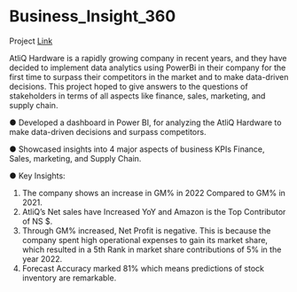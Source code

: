 # Business_Insight_360 

Project [Link](https://app.powerbi.com/view?r=eyJrIjoiYzNhNzNmNmItODI4Zi00ZTU0LTgwZmQtOThmODNlODk2NGE4IiwidCI6ImE2ZGJkZGRlLTU3OTgtNGViYS1hNWE4LTc4ODA3ZTgyZDllYiJ9)


AtliQ Hardware is a rapidly growing company in recent years, and they have decided to implement data analytics using PowerBi in their company for the first time to surpass their competitors in the market and to make data-driven decisions. This project hoped to give answers to the questions of stakeholders in terms of all aspects like finance, sales, marketing, and supply chain.


●	Developed a dashboard in Power BI, for analyzing the AtliQ Hardware to make data-driven decisions and surpass competitors.

●	Showcased insights into 4 major aspects of business KPIs Finance, Sales, marketing, and Supply Chain.

●	Key Insights:
1. The company shows an increase in GM% in 2022 Compared to GM% in 2021.
2. AtliQ’s Net sales have Increased YoY and Amazon is the Top Contributor of NS $.
3. Through GM% increased, Net Profit is negative. This is because the company spent high operational expenses to gain its market share, which resulted in a 5th Rank in market share contributions of 5% in the year 2022.
4. Forecast Accuracy marked 81% which means predictions of stock inventory are remarkable. 
